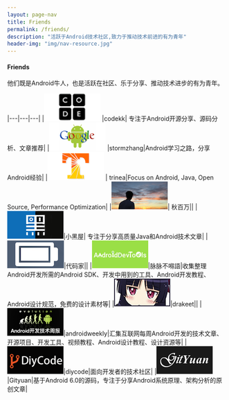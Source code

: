 ```yaml
---
layout: page-nav
title: Friends
permalink: /friends/
description: "活跃于Android技术社区,致力于推动技术前进的有为青年"
header-img: "img/nav-resource.jpg"
---
```



#### Friends

他们既是Android牛人，也是活跃在社区、乐于分享、推动技术进步的有为青年。


|---|---|---|
|[![codekk](/images/friends/codekk.jpg)](http://www.codekk.com)  |codekk| 专注于Android开源分享、源码分析、文章推荐|
|[![stormzhang](/images/friends/stormzhang.png)](http://stormzhang.com) |stormzhang|Android学习之路，分享Android经验|
|[![trinea](/images/friends/trinea.png)](http://www.trinea.cn/)  | trinea|Focus on Android, Java, Open Source, Performance Optimization|
|[![liaohuqiu](/images/friends/liaohuqiu.png)](http://www.liaohuqiu.net/)| 秋百万||
|[![androidyue.](/images/friends/androidyue.jpg)](http://droidyue.com/)|小黑屋| 专注于分享高质量Java和Android技术文章|
|[![gank](/images/friends/gank.jpg)](http://gank.io/)|代码家||
|[![androiddevtools](/images/friends/androiddevtools.jpg)](http://androiddevtools.cn/)|脉脉不嘚語|收集整理Android开发所需的Android SDK、开发中用到的工具、Android开发教程、Android设计规范，免费的设计素材等|
|[![drakeet](/images/friends/drakeet.jpg)](http://drakeet.me/)|drakeet||
|[![androidweekly](/images/friends/androidweekly.png)](http://androidweekly.cn/)|androidweekly|汇集互联网每周Android开发的技术文章、开源项目、开发工具、视频教程、Android设计教程、设计资源等|
|[![diycode](/images/friends/diycode.png)](http://www.diycode.cc/)|diycode|面向开发者的技术社区|
|[![gityuan](/images/friends/gityuan.png)](http://gityuan.com/)  |Gityuan|基于Android 6.0的源码，专注于分享Android系统原理、架构分析的原创文章|


